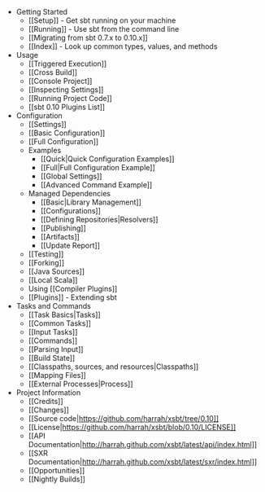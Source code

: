 * Getting Started
    * [[Setup]] - Get sbt running on your machine
    * [[Running]] - Use sbt from the command line
    * [[Migrating from sbt 0.7.x to 0.10.x]]
    * [[Index]] - Look up common types, values, and methods
* Usage
    * [[Triggered Execution]]
    * [[Cross Build]]
    * [[Console Project]]
    * [[Inspecting Settings]]
    * [[Running Project Code]]
    * [[sbt 0.10 Plugins List]]
* Configuration
    * [[Settings]]
    * [[Basic Configuration]]
    * [[Full Configuration]]
    * Examples 
        * [[Quick|Quick Configuration Examples]]
        * [[Full|Full Configuration Example]]
        * [[Global Settings]]
        * [[Advanced Command Example]]
    * Managed Dependencies
        * [[Basic|Library Management]]
        * [[Configurations]]
        * [[Defining Repositories|Resolvers]]
        * [[Publishing]]
        * [[Artifacts]]
        * [[Update Report]]
    * [[Testing]]
    * [[Forking]]
    * [[Java Sources]]
    * [[Local Scala]]
    * Using [[Compiler Plugins]]
    * [[Plugins]] - Extending sbt
* Tasks and Commands
    * [[Task Basics|Tasks]]
    * [[Common Tasks]]
    * [[Input Tasks]]
    * [[Commands]]
    * [[Parsing Input]]
    * [[Build State]]
    * [[Classpaths, sources, and resources|Classpaths]]
    * [[Mapping Files]]
    * [[External Processes|Process]]
* Project Information
    * [[Credits]]
    * [[Changes]]
    * [[Source code|https://github.com/harrah/xsbt/tree/0.10]]
    * [[License|https://github.com/harrah/xsbt/blob/0.10/LICENSE]]
    * [[API Documentation|http://harrah.github.com/xsbt/latest/api/index.html]]
    * [[SXR Documentation|http://harrah.github.com/xsbt/latest/sxr/index.html]]
    * [[Opportunities]]
    * [[Nightly Builds]]